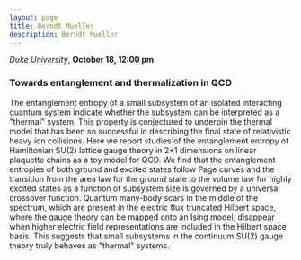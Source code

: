 ```yaml
---
layout: page
title: Berndt Mueller
description: Berndt Mueller
---
```


*Duke University*, **October 18, 12:00 pm**

### Towards entanglement and thermalization in QCD

The entanglement entropy of a small subsystem of an isolated interacting quantum system indicate whether the subsystem can be interpreted as a "thermal" system. This property is conjectured to underpin the thermal model that has been so successful in describing the final state of relativistic heavy ion collisions. Here we report studies of the entanglement entropy of Hamiltonian SU(2) lattice gauge theory in 2+1 dimensions on linear plaquette chains as a toy model for QCD. We find that the entanglement entropies of both ground and excited states follow Page curves and the transition from the area law for the ground state to the volume law for highly excited states as a function of subsystem size is governed by a universal crossover function. Quantum many-body scars in the middle of the spectrum, which are present in the electric flux truncated Hilbert space, where the gauge theory can be mapped onto an Ising model, disappear when higher electric field representations are included in the Hilbert space basis. This suggests that small subsystems in the continuum SU(2) gauge theory truly behaves as "thermal" systems.
